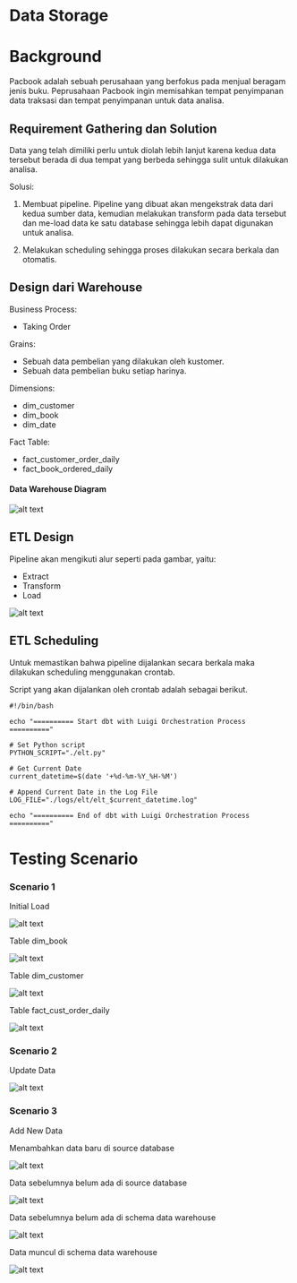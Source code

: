 # Data Storage
# Background
Pacbook adalah sebuah perusahaan yang berfokus pada menjual beragam jenis buku. Peprusahaan Pacbook ingin memisahkan tempat penyimpanan data traksasi dan tempat penyimpanan untuk data analisa.

## Requirement Gathering dan Solution
Data yang telah dimiliki perlu untuk diolah lebih lanjut karena kedua data tersebut berada di dua tempat yang berbeda sehingga sulit untuk dilakukan analisa.

Solusi:
1. Membuat pipeline. Pipeline yang dibuat akan mengekstrak data dari kedua sumber data, kemudian melakukan transform pada data tersebut dan me-load data ke satu database sehingga lebih dapat digunakan untuk analisa.

2. Melakukan scheduling sehingga proses dilakukan secara berkala dan otomatis.

## Design dari Warehouse
Business Process:
- Taking Order

Grains:
- Sebuah data pembelian yang dilakukan oleh kustomer.
- Sebuah data pembelian buku setiap harinya.

Dimensions:
- dim_customer
- dim_book
- dim_date

Fact Table:
- fact_customer_order_daily
- fact_book_ordered_daily

#### Data Warehouse Diagram 

![alt text](https://github.com/KyrieCettyara/data-storage-project/blob/main/image/image1.png)


## ETL Design
Pipeline akan mengikuti alur seperti pada gambar, yaitu:
- Extract
- Transform
- Load

![alt text](https://github.com/KyrieCettyara/data-storage-project/blob/main/image/image2.png)


## ETL Scheduling 
Untuk memastikan bahwa pipeline dijalankan secara berkala maka dilakukan scheduling menggunakan crontab. 

Script yang akan dijalankan oleh crontab adalah sebagai berikut.

~~~
#!/bin/bash

echo "========== Start dbt with Luigi Orchestration Process =========="

# Set Python script
PYTHON_SCRIPT="./elt.py"

# Get Current Date
current_datetime=$(date '+%d-%m-%Y_%H-%M')

# Append Current Date in the Log File
LOG_FILE="./logs/elt/elt_$current_datetime.log"

echo "========== End of dbt with Luigi Orchestration Process =========="
~~~


# Testing Scenario
### Scenario 1
Initial Load

![alt text](https://github.com/KyrieCettyara/data-storage-project/blob/main/image/image5.png)


Table dim_book

![alt text](https://github.com/KyrieCettyara/data-storage-project/blob/main/image/image3.png)

Table dim_customer

![alt text](hhttps://github.com/KyrieCettyara/data-storage-project/blob/main/image/image4.png)

Table fact_cust_order_daily

![alt text](https://github.com/KyrieCettyara/data-storage-project/blob/main/image/image6.png)


### Scenario 2
Update Data

![alt text](https://github.com/KyrieCettyara/Intro-to-data-ETL/blob/main/image/before_testing1.png)


### Scenario 3
Add New Data

Menambahkan data baru di source database

![alt text](https://github.com/KyrieCettyara/data-storage-project/blob/main/image/image10.png)

Data sebelumnya belum ada di source database

![alt text](https://github.com/KyrieCettyara/data-storage-project/blob/main/image/image11.png)

Data sebelumnya belum ada di schema data warehouse

![alt text](https://github.com/KyrieCettyara/data-storage-project/blob/main/image/image11.png)


Data muncul di schema data warehouse

![alt text](https://github.com/KyrieCettyara/data-storage-project/blob/main/image/image14.png)





